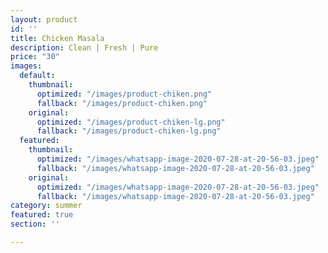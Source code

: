 ```yaml
---
layout: product
id: ''
title: Chicken Masala
description: Clean | Fresh | Pure
price: "30"
images:
  default:
    thumbnail:
      optimized: "/images/product-chiken.png"
      fallback: "/images/product-chiken.png"
    original:
      optimized: "/images/product-chiken-lg.png"
      fallback: "/images/product-chiken-lg.png"
  featured:
    thumbnail:
      optimized: "/images/whatsapp-image-2020-07-28-at-20-56-03.jpeg"
      fallback: "/images/whatsapp-image-2020-07-28-at-20-56-03.jpeg"
    original:
      optimized: "/images/whatsapp-image-2020-07-28-at-20-56-03.jpeg"
      fallback: "/images/whatsapp-image-2020-07-28-at-20-56-03.jpeg"
category: summer
featured: true
section: ''

---
```

